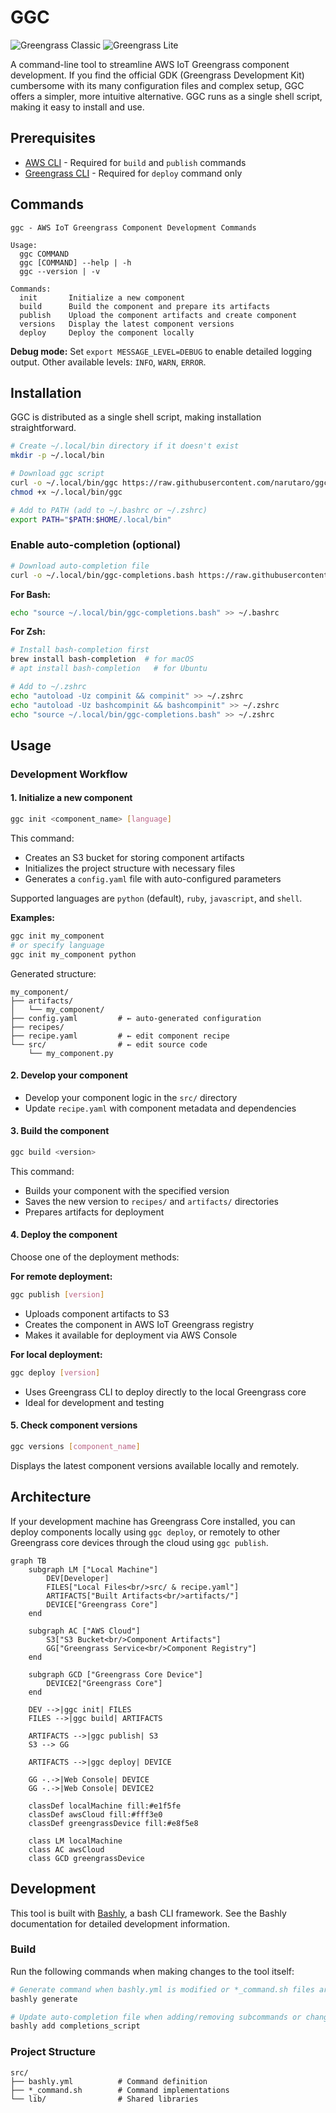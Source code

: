 # GGC

![Greengrass Classic](https://img.shields.io/badge/Greengrass-Classic-green)
![Greengrass Lite](https://img.shields.io/badge/Greengrass-Lite-blue)

A command-line tool to streamline AWS IoT Greengrass component development. If you find the official GDK (Greengrass Development Kit) cumbersome with its many configuration files and complex setup, GGC offers a simpler, more intuitive alternative. GGC runs as a single shell script, making it easy to install and use.

## Prerequisites

- [AWS CLI](https://docs.aws.amazon.com/cli/latest/userguide/getting-started-install.html) - Required for `build` and `publish` commands
- [Greengrass CLI](https://docs.aws.amazon.com/greengrass/v2/developerguide/gg-cli-reference.html) - Required for `deploy` command only

## Commands

```
ggc - AWS IoT Greengrass Component Development Commands

Usage:
  ggc COMMAND
  ggc [COMMAND] --help | -h
  ggc --version | -v

Commands:
  init       Initialize a new component
  build      Build the component and prepare its artifacts
  publish    Upload the component artifacts and create component
  versions   Display the latest component versions
  deploy     Deploy the component locally
```

**Debug mode:** Set `export MESSAGE_LEVEL=DEBUG` to enable detailed logging output. Other available levels: `INFO`, `WARN`, `ERROR`.

## Installation

GGC is distributed as a single shell script, making installation straightforward.

```bash
# Create ~/.local/bin directory if it doesn't exist
mkdir -p ~/.local/bin

# Download ggc script
curl -o ~/.local/bin/ggc https://raw.githubusercontent.com/narutaro/ggc/main/ggc
chmod +x ~/.local/bin/ggc

# Add to PATH (add to ~/.bashrc or ~/.zshrc)
export PATH="$PATH:$HOME/.local/bin"
```

### Enable auto-completion (optional)

```bash
# Download auto-completion file
curl -o ~/.local/bin/ggc-completions.bash https://raw.githubusercontent.com/narutaro/ggc/main/completions.bash
```

**For Bash:**
```bash
echo "source ~/.local/bin/ggc-completions.bash" >> ~/.bashrc
```

**For Zsh:**
```bash
# Install bash-completion first
brew install bash-completion  # for macOS
# apt install bash-completion   # for Ubuntu

# Add to ~/.zshrc
echo "autoload -Uz compinit && compinit" >> ~/.zshrc
echo "autoload -Uz bashcompinit && bashcompinit" >> ~/.zshrc
echo "source ~/.local/bin/ggc-completions.bash" >> ~/.zshrc
```

## Usage

### Development Workflow

#### 1. Initialize a new component

```bash
ggc init <component_name> [language]
```

This command:
- Creates an S3 bucket for storing component artifacts
- Initializes the project structure with necessary files
- Generates a `config.yaml` file with auto-configured parameters

Supported languages are `python` (default), `ruby`, `javascript`, and `shell`.

**Examples:**
```bash
ggc init my_component
# or specify language
ggc init my_component python
```

Generated structure:
```
my_component/
├── artifacts/
│   └── my_component/
├── config.yaml         # ← auto-generated configuration
├── recipes/
├── recipe.yaml         # ← edit component recipe
└── src/                # ← edit source code
    └── my_component.py
```

#### 2. Develop your component

- Develop your component logic in the `src/` directory
- Update `recipe.yaml` with component metadata and dependencies

#### 3. Build the component

```bash
ggc build <version>
```

This command:
- Builds your component with the specified version
- Saves the new version to `recipes/` and `artifacts/` directories
- Prepares artifacts for deployment

#### 4. Deploy the component

Choose one of the deployment methods:

**For remote deployment:**
```bash
ggc publish [version]
```
- Uploads component artifacts to S3
- Creates the component in AWS IoT Greengrass registry
- Makes it available for deployment via AWS Console

**For local deployment:**
```bash
ggc deploy [version]
```
- Uses Greengrass CLI to deploy directly to the local Greengrass core
- Ideal for development and testing

#### 5. Check component versions

```bash
ggc versions [component_name]
```

Displays the latest component versions available locally and remotely.

## Architecture

If your development machine has Greengrass Core installed, you can deploy components locally using `ggc deploy`, or remotely to other Greengrass core devices through the cloud using `ggc publish`.

```mermaid
graph TB
    subgraph LM ["Local Machine"]
        DEV[Developer]
        FILES["Local Files<br/>src/ & recipe.yaml"]
        ARTIFACTS["Built Artifacts<br/>artifacts/"]
        DEVICE["Greengrass Core"]
    end
    
    subgraph AC ["AWS Cloud"]
        S3["S3 Bucket<br/>Component Artifacts"]
        GG["Greengrass Service<br/>Component Registry"]
    end
    
    subgraph GCD ["Greengrass Core Device"]
        DEVICE2["Greengrass Core"]
    end
    
    DEV -->|ggc init| FILES
    FILES -->|ggc build| ARTIFACTS
    
    ARTIFACTS -->|ggc publish| S3
    S3 --> GG
    
    ARTIFACTS -->|ggc deploy| DEVICE
    
    GG -.->|Web Console| DEVICE
    GG -.->|Web Console| DEVICE2
    
    classDef localMachine fill:#e1f5fe
    classDef awsCloud fill:#fff3e0
    classDef greengrassDevice fill:#e8f5e8
    
    class LM localMachine
    class AC awsCloud
    class GCD greengrassDevice
```

## Development

This tool is built with [Bashly](https://bashly.dannyb.co/), a bash CLI framework. See the Bashly documentation for detailed development information.

### Build

Run the following commands when making changes to the tool itself:

```bash
# Generate command when bashly.yml is modified or *_command.sh files are changed
bashly generate

# Update auto-completion file when adding/removing subcommands or changing command structure
bashly add completions_script
```

### Project Structure

```
src/
├── bashly.yml          # Command definition
├── *_command.sh        # Command implementations
└── lib/                # Shared libraries
```

